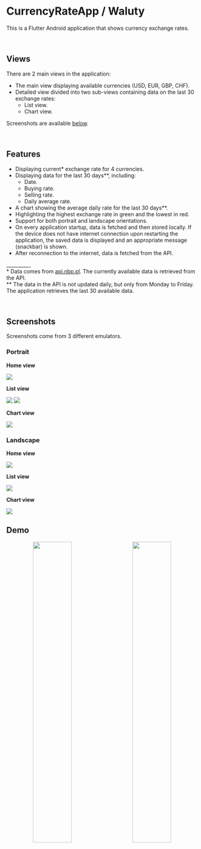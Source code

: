 # CurrencyRateApp / Waluty

This is a Flutter Android application that shows currency exchange rates.

</br>

## Views
There are 2 main views in the application:

- The main view displaying available currencies (USD, EUR, GBP, CHF).
- Detailed view divided into two sub-views containing data on the last 30 exchange rates:
  - List view.
  - Chart view.
  
Screenshots are available [below](#screenshots).

</br>

## Features
- Displaying current* exchange rate for 4 currencies.
- Displaying data for the last 30 days**, including:
  - Date.
  - Buying rate.
  - Selling rate.
  - Daily average rate.
- A chart showing the average daily rate for the last 30 days**.
- Highlighting the highest exchange rate in green and the lowest in red.
- Support for both portrait and landscape orientations.
- On every application startup, data is fetched and then stored locally. If the device does not have internet connection upon restarting the application, the saved data is displayed and an appropriate message (snackbar) is shown.
- After reconnection to the internet, data is fetched from the API.

\__________  
\*  Data comes from [api.nbp.pl](https://api.nbp.pl). The currently available data is retrieved from the API.  
** The data in the API is not updated daily, but only from Monday to Friday. The application retrieves the last 30 available data.

</br>


## Screenshots
Screenshots come from 3 different emulators.
### Portrait

**Home view**

![](/img/1.png)

**List view**

![](/img/2.png)
![](/img/3.png)

**Chart view**

![](/img/4.png)
### Landscape

**Home view**

![](/img/5.png)

**List view**

![](/img/10.png)

**Chart view**

![](/img/11.png)

## Demo
<p align="center">
  <img src="./img/1.gif" width="45%">
&nbsp; &nbsp; &nbsp; &nbsp;
  <img src="./img/2.gif" width="45%">
</p>

